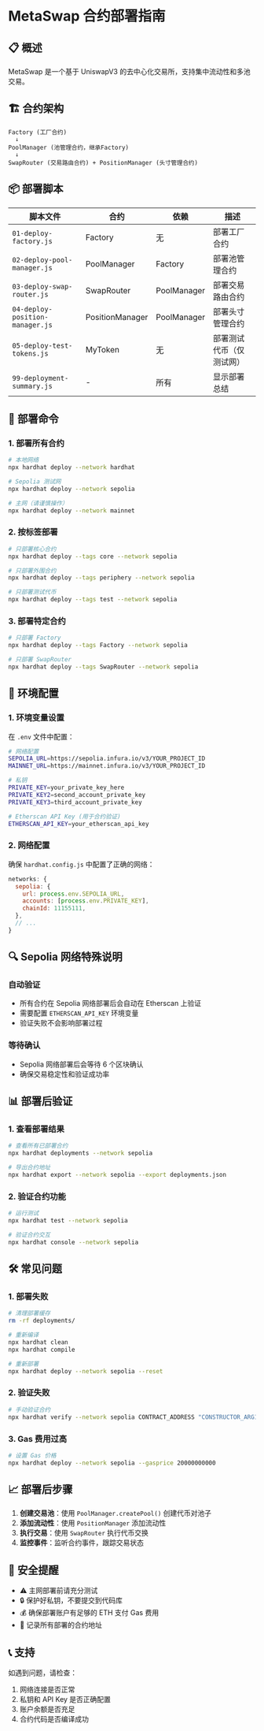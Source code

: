# MetaSwap 合约部署指南

## 📋 概述

MetaSwap 是一个基于 UniswapV3 的去中心化交易所，支持集中流动性和多池交易。

## 🏗️ 合约架构

```
Factory (工厂合约)
  ↓
PoolManager (池管理合约，继承Factory)
  ↓
SwapRouter (交易路由合约) + PositionManager (头寸管理合约)
```

## 📦 部署脚本

| 脚本文件                        | 合约            | 依赖        | 描述                     |
| ------------------------------- | --------------- | ----------- | ------------------------ |
| `01-deploy-factory.js`          | Factory         | 无          | 部署工厂合约             |
| `02-deploy-pool-manager.js`     | PoolManager     | Factory     | 部署池管理合约           |
| `03-deploy-swap-router.js`      | SwapRouter      | PoolManager | 部署交易路由合约         |
| `04-deploy-position-manager.js` | PositionManager | PoolManager | 部署头寸管理合约         |
| `05-deploy-test-tokens.js`      | MyToken         | 无          | 部署测试代币（仅测试网） |
| `99-deployment-summary.js`      | -               | 所有        | 显示部署总结             |

## 🚀 部署命令

### 1. 部署所有合约

```bash
# 本地网络
npx hardhat deploy --network hardhat

# Sepolia 测试网
npx hardhat deploy --network sepolia

# 主网（请谨慎操作）
npx hardhat deploy --network mainnet
```

### 2. 按标签部署

```bash
# 只部署核心合约
npx hardhat deploy --tags core --network sepolia

# 只部署外围合约
npx hardhat deploy --tags periphery --network sepolia

# 只部署测试代币
npx hardhat deploy --tags test --network sepolia
```

### 3. 部署特定合约

```bash
# 只部署 Factory
npx hardhat deploy --tags Factory --network sepolia

# 只部署 SwapRouter
npx hardhat deploy --tags SwapRouter --network sepolia
```

## 🔧 环境配置

### 1. 环境变量设置

在 `.env` 文件中配置：

```bash
# 网络配置
SEPOLIA_URL=https://sepolia.infura.io/v3/YOUR_PROJECT_ID
MAINNET_URL=https://mainnet.infura.io/v3/YOUR_PROJECT_ID

# 私钥
PRIVATE_KEY=your_private_key_here
PRIVATE_KEY2=second_account_private_key
PRIVATE_KEY3=third_account_private_key

# Etherscan API Key (用于合约验证)
ETHERSCAN_API_KEY=your_etherscan_api_key
```

### 2. 网络配置

确保 `hardhat.config.js` 中配置了正确的网络：

```javascript
networks: {
  sepolia: {
    url: process.env.SEPOLIA_URL,
    accounts: [process.env.PRIVATE_KEY],
    chainId: 11155111,
  },
  // ...
}
```

## 🔍 Sepolia 网络特殊说明

### 自动验证

- 所有合约在 Sepolia 网络部署后会自动在 Etherscan 上验证
- 需要配置 `ETHERSCAN_API_KEY` 环境变量
- 验证失败不会影响部署过程

### 等待确认

- Sepolia 网络部署后会等待 6 个区块确认
- 确保交易稳定性和验证成功率

## 📊 部署后验证

### 1. 查看部署结果

```bash
# 查看所有已部署合约
npx hardhat deployments --network sepolia

# 导出合约地址
npx hardhat export --network sepolia --export deployments.json
```

### 2. 验证合约功能

```bash
# 运行测试
npx hardhat test --network sepolia

# 验证合约交互
npx hardhat console --network sepolia
```

## 🛠️ 常见问题

### 1. 部署失败

```bash
# 清理部署缓存
rm -rf deployments/

# 重新编译
npx hardhat clean
npx hardhat compile

# 重新部署
npx hardhat deploy --network sepolia --reset
```

### 2. 验证失败

```bash
# 手动验证合约
npx hardhat verify --network sepolia CONTRACT_ADDRESS "CONSTRUCTOR_ARG1" "CONSTRUCTOR_ARG2"
```

### 3. Gas 费用过高

```bash
# 设置 Gas 价格
npx hardhat deploy --network sepolia --gasprice 20000000000
```

## 📈 部署后步骤

1. **创建交易池**：使用 `PoolManager.createPool()` 创建代币对池子
2. **添加流动性**：使用 `PositionManager` 添加流动性
3. **执行交易**：使用 `SwapRouter` 执行代币交换
4. **监控事件**：监听合约事件，跟踪交易状态

## 🔐 安全提醒

- ⚠️ 主网部署前请充分测试
- 🔒 保护好私钥，不要提交到代码库
- 💰 确保部署账户有足够的 ETH 支付 Gas 费用
- 📝 记录所有部署的合约地址

## 📞 支持

如遇到问题，请检查：

1. 网络连接是否正常
2. 私钥和 API Key 是否正确配置
3. 账户余额是否充足
4. 合约代码是否编译成功
